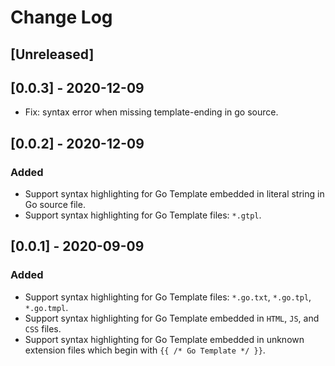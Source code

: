 # Change Log

## [Unreleased]

## [0.0.3] - 2020-12-09
- Fix: syntax error when missing template-ending in go source.

## [0.0.2] - 2020-12-09
### Added
- Support syntax highlighting for Go Template embedded in literal string in Go source file.
- Support syntax highlighting for Go Template files: `*.gtpl`.

## [0.0.1] - 2020-09-09
### Added
- Support syntax highlighting for Go Template files: `*.go.txt`, `*.go.tpl`, `*.go.tmpl`.
- Support syntax highlighting for Go Template embedded in `HTML`, `JS`, and `CSS` files.
- Support syntax highlighting for Go Template embedded in unknown extension files which begin with `{{ /* Go Template */ }}`.
